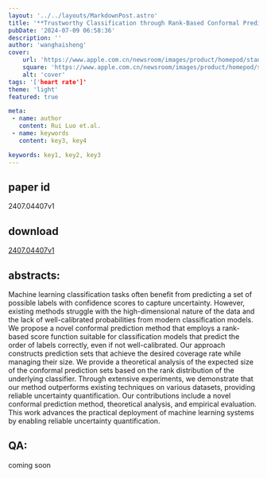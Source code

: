 ```yaml
---
layout: '../../layouts/MarkdownPost.astro'
title: '**Trustworthy Classification through Rank-Based Conformal Prediction Sets**'
pubDate: '2024-07-09 06:58:36'
description: ''
author: 'wanghaisheng'
cover:
    url: 'https://www.apple.com.cn/newsroom/images/product/homepod/standard/Apple-HomePod-hero-230118_big.jpg.large_2x.jpg'
    square: 'https://www.apple.com.cn/newsroom/images/product/homepod/standard/Apple-HomePod-hero-230118_big.jpg.large_2x.jpg'
    alt: 'cover'
tags: '['heart rate']' 
theme: 'light'
featured: true

meta:
 - name: author
   content: Rui Luo et.al.
 - name: keywords
   content: key3, key4

keywords: key1, key2, key3
---
```


## paper id
2407.04407v1
## download
[2407.04407v1](http://arxiv.org/abs/2407.04407v1)
## abstracts:
Machine learning classification tasks often benefit from predicting a set of possible labels with confidence scores to capture uncertainty. However, existing methods struggle with the high-dimensional nature of the data and the lack of well-calibrated probabilities from modern classification models. We propose a novel conformal prediction method that employs a rank-based score function suitable for classification models that predict the order of labels correctly, even if not well-calibrated. Our approach constructs prediction sets that achieve the desired coverage rate while managing their size. We provide a theoretical analysis of the expected size of the conformal prediction sets based on the rank distribution of the underlying classifier. Through extensive experiments, we demonstrate that our method outperforms existing techniques on various datasets, providing reliable uncertainty quantification. Our contributions include a novel conformal prediction method, theoretical analysis, and empirical evaluation. This work advances the practical deployment of machine learning systems by enabling reliable uncertainty quantification.
## QA:
coming soon
